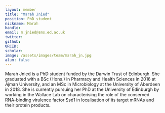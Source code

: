 ```yaml
---
layout: member
title: "Marah Jnied"
position: PhD student
nickname: Marah
handle: 
email: m.jnied@sms.ed.ac.uk
twitter: 
github: 
ORCID: 
scholar: 
image: /assets/images/team/marah_jn.jpg
alum: false
---
```


Marah Jnied is a PhD student funded by the Darwin Trust of Edinburgh.
She graduated with a BSc (Hons.) in Pharmacy and Health Sciences in 2016 at Ajman University, and an MSc in Microbiology at the University of Aberdeen in 2018. She is currently pursuing her PhD at the University of Edinburgh by working in the Wallace Lab on characterising the role of the conserved RNA-binding virulence factor Ssd1 in localisation of its target mRNAs and their protein products. 


